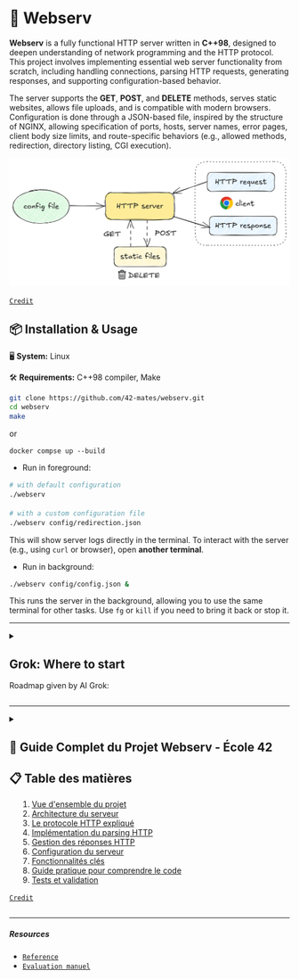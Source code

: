 # 📖 Webserv
**Webserv** is a fully functional HTTP server written in **C++98**, designed to deepen understanding of network programming and the HTTP protocol. This project involves implementing essential web server functionality from scratch, including handling connections, parsing HTTP requests, generating responses, and supporting configuration-based behavior.

The server supports the **GET**, **POST**, and **DELETE** methods, serves static websites, allows file uploads, and is compatible with modern browsers. Configuration is done through a JSON-based file, inspired by the structure of NGINX, allowing specification of ports, hosts, server names, error pages, client body size limits, and route-specific behaviors (e.g., allowed methods, redirection, directory listing, CGI execution).

<p align="center">
  <img src="assets/http_server.png" alt="HTTP-server" />
</p>

[`Credit`](https://github.com/42-mates/webserv/)

## 📦 Installation & Usage

🖥️ **System:** Linux

🛠️ **Requirements:** C++98 compiler, Make

```bash
git clone https://github.com/42-mates/webserv.git
cd webserv
make
```
or
```
docker compse up --build
```
- Run in foreground:
```bash
# with default configuration
./webserv

# with a custom configuration file
./webserv config/redirection.json
```
This will show server logs directly in the terminal.
To interact with the server (e.g., using `curl` or browser), open **another terminal**.

- Run in background:
```bash
./webserv config/config.json &
```
This runs the server in the background, allowing you to use the same terminal for other tasks.
Use `fg` or `kill` if you need to bring it back or stop it.

---
<details>
  <summary>
    
## Grok: Where to start
Roadmap given by AI Grok:
  </summary>

<details>
  <summary>
    
### Step 1: Understand the Foundations
Before jumping into coding, you need to grasp the concepts and tools involved. This will save you headaches later.
  </summary>

#### 1. Learn What an HTTP Server Does
- Read about HTTP basics (requests, responses, status codes, headers). Start with something simple like [MDN’s HTTP Overview](https://developer.mozilla.org/en-US/docs/Web/HTTP/Overview).
- Focus on HTTP 1.1 since NGINX is your reference, and the project mentions it. Key topics: GET, POST, DELETE methods, status codes (e.g., 200 OK, 404 Not Found), and headers (e.g., Content-Length).
#### 2. Study the RFC 2616 (HTTP 1.1)
- The project says to read the RFC (Request for Comments). RFC 2616 is the official spec for HTTP 1.1. It’s dense, so don’t try to memorize it—just skim it to understand request/response formats, methods, and how servers should behave. You can find it online (e.g., [ietf.org](https://datatracker.ietf.org/doc/html/rfc2616)).
- Pay attention to Sections 5 (Request), 6 (Response), and 9 (Methods).
#### 3. Experiment with Telnet and NGINX
- The project suggests testing with Telnet and NGINX. Why? To see HTTP in action. <br>
  - Install NGINX locally (e.g., `sudo apt install nginx` on Linux).
  - Start NGINX and visit `localhost` in your browser to see a basic static site.
  - Use Telnet (`telnet localhost 80`), type `GET / HTTP/1.1` then hit Enter twice, and watch the raw HTTP response. This shows you how a server talks to clients.
- Compare NGINX’s behavior (headers, error pages) to what you’ll need to implement.
#### 4. Brush Up on C++ 98 and Systems Programming
- Since you’re restricted to C++ 98, review its basics (no modern C++11+ features like `auto` or smart pointers). Focus on classes, manual memory management (`new`/`delete`), and standard libraries.
- Learn the allowed system calls (e.g., `socket`, `accept`, `poll`, `read`, `write`). These are POSIX functions for networking and I/O—check their man pages (e.g., `man 2 socket` on Linux).
</details>

---

<details>
  <summary>
 
### Step 2: Plan Your Project Structure
Break the project into components based on the requirements. This will guide your coding later.    </summary>

#### 1. Configuration Parser
- Your server takes a config file (like NGINX’s `nginx.conf`). Plan to write a parser that reads this file and stores settings (e.g., port, host, routes, error pages).
- Start simple: a file with a `port` and `root` directory for static files.
#### 2.Networking Core
- Use `socket`, `bind`, `listen`, and `accept` to handle incoming connections.
- Implement non-blocking I/O with `poll()` (or `select()` if you prefer). This is the heart of the server—all I/O must go through it.
#### 3.HTTP Request/Response Handling
- Parse incoming HTTP requests (method, path, headers).
- Generate responses (status line, headers, body) based on the request and config.
#### 4.Static File Serving
- Serve files from a directory (e.g., `/tmp/www/index.html`) for GET requests.
#### 5.CGI Support
- Handle dynamic content (e.g., PHP scripts) using `fork`, `execve`, and pipes. This is for later, but plan for it.
#### 6.Error Handling and Resilience
- Default error pages (e.g., 404, 500).
- Ensure the server doesn’t crash under stress or bad requests.
</details>

---

<details>
  <summary>
 
### Step 3: Set Up Your Environment
Get your tools ready so you can test as you go.     </summary>

#### 1. Development Setup
- Use a Linux/Unix-like system (e.g., Ubuntu) since the system calls (e.g., `poll`, `epoll`) work best there.
- Install a C++ 98 compiler (e.g., `g++ -std=c++98`).
- Set up a basic `Makefile` with `all`, `clean`, `fclean`, and `re` targets.
#### 2. Testing Tools
- Browser (e.g., Chrome) to test compatibility.
- `curl` or `wget` for command-line requests.
- Telnet for raw HTTP testing.
- A simple static site (e.g., an `index.html` file) to serve initially.
</details>

---

<details>
  <summary>
 
### Step 4: Start Coding (Baby Steps)
Begin with the simplest working version and build up.
  </summary>

#### 1. Minimal Server (Hello World)
- Write a program that:
  - Creates a socket (`socket()`).
  - Binds it to a port (`bind()`, e.g., 8080).
  - Listens for connections (`listen()`).
  - Accepts a client (`accept()`).
  - Sends a hardcoded "HTTP/1.1 200 OK" response with "Hello, World!" as the body.
- Test it with curl `localhost:8080`.
#### 2. Add Non-Blocking I/O with poll()
- Make sockets non-blocking (`fcntl(sockfd, F_SETFL, O_NONBLOCK)`).
- Use `poll()` to handle multiple clients without blocking.
#### 3. Parse a Config File
- Start with a basic file (e.g., port 8080; root ./www;) and read it line-by-line.
#### 4. Serve a Static File
- Replace the "Hello, World!" with contents of an `index.html` file using `open` and `read`.
</details>

---

<details>
  <summary>
 
### Step 5: Iterate and Expand
Once the basics work, add features incrementally.
  </summary>
  
1. Parse HTTP requests properly.<br>
2. Support GET, POST, DELETE methods.<br>
3. Handle file uploads (POST).<br>
4. Add CGI for dynamic content.<br>
5. Implement multiple ports and routes from the config.
</details>

---

### Tips to Succeed
1. **Read the Man Pages**: For every system call (e.g., `man 2 poll`), understand arguments and return values.
2. **Test Early, Test Often**: Use `curl`, browsers, and stress tests (e.g., Python scripts sending tons of requests).
3. **Compare with NGINX**: When in doubt, see how NGINX handles a request or config setting.
4. **Debugging**: Use `strerror(errno)` for errors, but remember not to check `errno` after I/O calls per the rules.
5. **Time Management**: This project is big—start small and aim to finish core features first (static serving, config parsing).
</details>
</details>

---
<details>
  <summary>
    
## 🚀 Guide Complet du Projet Webserv - École 42

## 📋 Table des matières

1. [Vue d'ensemble du projet](#vue-densemble)
2. [Architecture du serveur](#architecture)
3. [Le protocole HTTP expliqué](#http-protocole)
4. [Implémentation du parsing HTTP](#parsing-http)
5. [Gestion des réponses HTTP](#reponses-http)
6. [Configuration du serveur](#configuration)
7. [Fonctionnalités clés](#fonctionnalites)
8. [Guide pratique pour comprendre le code](#guide-pratique)
9. [Tests et validation](#tests)

[`Credit`](https://github.com/rogalio)
</summary>

---

## 🎯 Vue d'ensemble du projet {#vue-densemble}

### Objectif

Créer un serveur HTTP/1.1 fonctionnel en C++98, compatible avec les navigateurs web réels et conforme aux RFC 7230-7235.

### Contraintes principales

- **C++98 uniquement** (pas de C++11/14/17)
- **Non-bloquant** : Un seul `select()` ou `epoll()` pour toutes les I/O
- **Pas de fork** sauf pour CGI
- **Gestion d'erreurs robuste** : Le serveur ne doit jamais crash
- **Pas de memory leaks**

### Méthodes HTTP obligatoires

- ✅ **GET** : Récupération de ressources
- ✅ **POST** : Upload de fichiers et données
- ✅ **DELETE** : Suppression de fichiers

---

## 🏗️ Architecture du serveur {#architecture}

```
┌─────────────────────────────────────────────────────────┐
│                     main.cpp                            │
│  • Parse arguments et signaux                           │
│  • Charge la configuration JSON                         │
│  • Lance le Cluster                                     │
└────────────────────────┬───────────────────────────────-┘
                         │
┌────────────────────────▼───────────────────────────────┐
│                    Cluster                             │
│  • Gère plusieurs serveurs sur différents ports        │
│  • Vérifie les conflits de ports                       │
│  • Initialise EventHandler                             │
└────────────────────────┬───────────────────────────────┘
                         │
┌────────────────────────▼───────────────────────────────┐
│                 EventHandler                           │
│  • Boucle d'événements avec epoll                      │
│  • Gère 3 types de connexions:                         │
│    - EP_SERVER : Nouvelles connexions                  │
│    - EP_CLIENT : Clients existants                     │
│    - EP_CGI : Scripts CGI                              │
└────────────────────────┬───────────────────────────────┘
                         │
     ┌───────────────────┼───────────────────┐
     │                   │                   │
┌────▼──────┐    ┌──────▼──────┐    ┌──────▼──────┐
│  Server   │    │   Client    │    │     CGI     │
│           │    │ Connection  │    │   Manager   │
└───────────┘    └──────┬──────┘    └─────────────┘
                        │
                ┌───────┴───────┐
                │               │
           ┌────▼───┐    ┌─────▼────┐
           │Request │    │ Response │
           └────────┘    └──────────┘
```

### Classes principales

| Classe               | Rôle                                | Fichiers                   |
| -------------------- | ----------------------------------- | -------------------------- |
| **Cluster**          | Gestionnaire principal des serveurs | `cluster.hpp/cpp`          |
| **EventHandler**     | Boucle d'événements (epoll)         | `EventHandler.hpp/cpp`     |
| **Server**           | Serveur écoutant sur un port        | `Server.hpp/cpp`           |
| **ClientConnection** | Connexion client active             | `ClientConnection.hpp/cpp` |
| **Request**          | Parse les requêtes HTTP             | `Request.hpp/cpp`          |
| **Response**         | Génère les réponses HTTP            | `Response.hpp/cpp`         |
| **Config**           | Configuration du serveur            | `config.hpp/cpp`           |

---
[`Plus`](https://github.com/kaierhyeh/42-Cursus/tree/main/Webserv/assets)
  </details>

---
##### Resources
- [`Reference`](https://github.com/BenjaminHThomas/WebServer) <br>
- [`Evaluation manuel`](https://docs.google.com/document/d/15rVtBJjsAnlXslXF2IS7P0K5ShJ6xSN1miXvrMO01_4/edit?usp=sharing)
